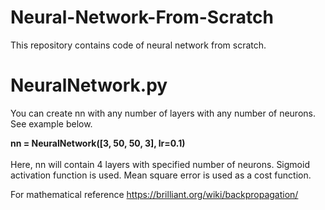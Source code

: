 # Neural-Network-From-Scratch
This repository contains code of neural network from scratch.

# NeuralNetwork.py
You can create nn with any number of layers with any number of neurons. See example below.

<b>nn = NeuralNetwork([3, 50, 50, 3], lr=0.1)</b><br><br>
Here, nn will contain 4 layers with specified number of neurons. Sigmoid activation function is used. Mean square error is used as a cost function.

For mathematical reference
https://brilliant.org/wiki/backpropagation/
